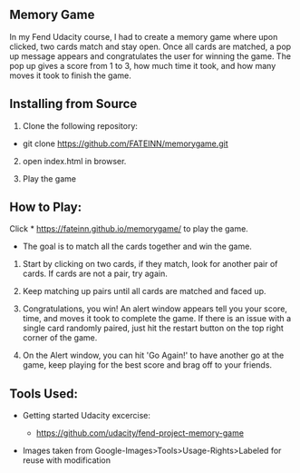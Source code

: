 ## Memory Game

In my Fend Udacity course, I had to create a memory game where upon clicked, two cards match and stay open. Once all cards are matched, a pop up message appears and congratulates the user for winning the game. The pop up gives a score from 1 to 3, how much time it took, and how many moves it took to finish the game. 


## Installing from Source

1. Clone the following repository: 
  * git clone https://github.com/FATEINN/memorygame.git

2. open index.html in browser.

3. Play the game

## How to Play:

Click  * https://fateinn.github.io/memorygame/ to play the game.

* The goal is to match all the cards together and win the game.

1. Start by clicking on two cards, if they match, look for another pair of cards. If cards are not a pair, try again.

2. Keep matching up pairs until all cards are matched and faced up. 

3. Congratulations, you win! An alert window appears tell you your score, time, and moves it took to complete the game. If there is an issue with a single card randomly paired, just hit the restart button on the top right corner of the game. 

4. On the Alert window, you can hit 'Go Again!' to have another go at the game, keep playing for the best score and brag off to your friends.

## Tools Used: 

* Getting started Udacity excercise: 
   * https://github.com/udacity/fend-project-memory-game

* Images taken from Google-Images>Tools>Usage-Rights>Labeled for reuse with modification

